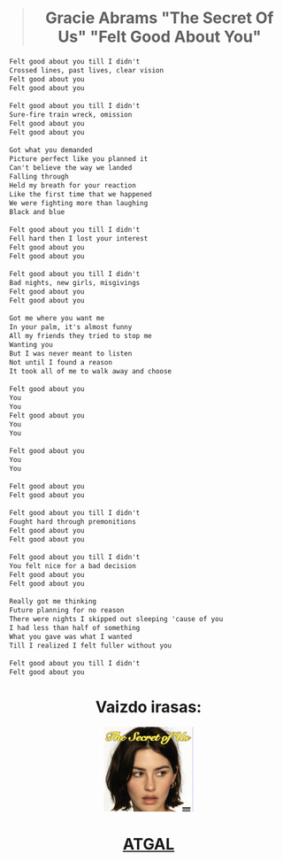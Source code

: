 <center>

> # **Gracie Abrams "The Secret Of Us" "Felt Good About You"**          </center>
>
>```
> Felt good about you till I didn't
> Crossed lines, past lives, clear vision
> Felt good about you
> Felt good about you
>
> Felt good about you till I didn't
> Sure-fire train wreck, omission
> Felt good about you
> Felt good about you
>
> Got what you demanded
> Picture perfect like you planned it
> Can't believe the way we landed
> Falling through
> Held my breath for your reaction
> Like the first time that we happened
> We were fighting more than laughing
> Black and blue
>
> Felt good about you till I didn't
> Fell hard then I lost your interest
> Felt good about you
> Felt good about you
> 
> Felt good about you till I didn't
> Bad nights, new girls, misgivings
> Felt good about you
> Felt good about you
>
> Got me where you want me
> In your palm, it's almost funny
> All my friends they tried to stop me
> Wanting you
> But I was never meant to listen
> Not until I found a reason
> It took all of me to walk away and choose
>
> Felt good about you
> You
> You
> Felt good about you
> You
> You
> 
> Felt good about you
> You
> You
> 
> Felt good about you
> Felt good about you
> 
> Felt good about you till I didn't
> Fought hard through premonitions
> Felt good about you
> Felt good about you
>
> Felt good about you till I didn't
> You felt nice for a bad decision
> Felt good about you
> Felt good about you
> 
> Really got me thinking
> Future planning for no reason
> There were nights I skipped out sleeping 'cause of you
> I had less than half of something
> What you gave was what I wanted
> Till I realized I felt fuller without you
>
> Felt good about you till I didn't
> Felt good about you
>```
<center>

# Vaizdo irasas: 
[![alt text](image-2.png)](https://www.youtube.com/watch?v=kWq14TtprVw)


#  [**ATGAL**](../contents.md)

 </center>
